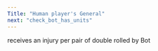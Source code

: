 ```yaml
---
Title: "Human player's General"
next: "check_bot_has_units"
---
```


receives an injury per pair of double rolled by Bot

